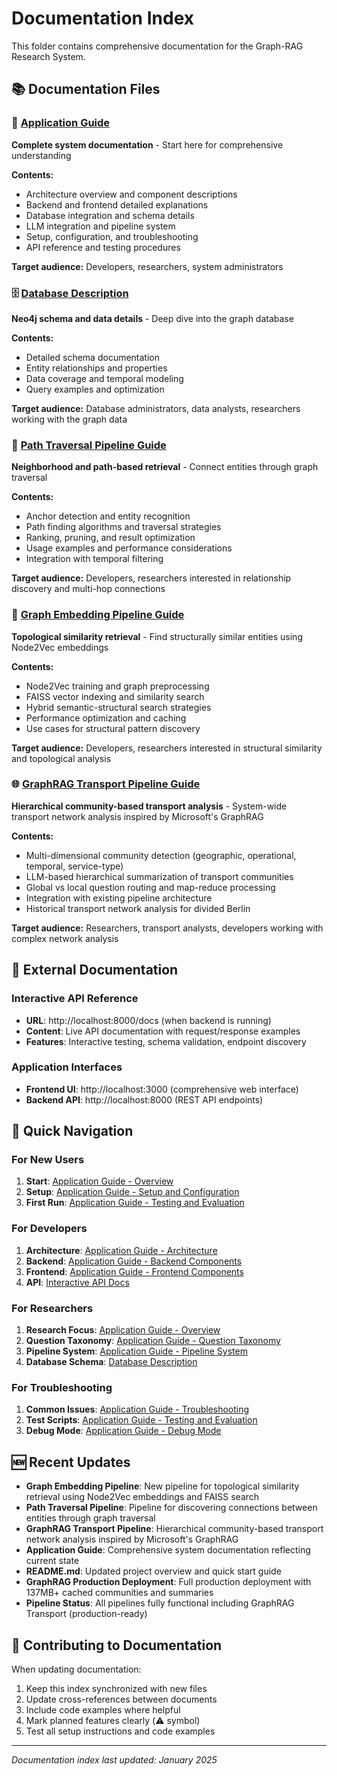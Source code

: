 # Documentation Index

This folder contains comprehensive documentation for the Graph-RAG Research System.

## 📚 Documentation Files

### 🚀 [Application Guide](application_guide.md)
**Complete system documentation** - Start here for comprehensive understanding

**Contents:**
- Architecture overview and component descriptions
- Backend and frontend detailed explanations  
- Database integration and schema details
- LLM integration and pipeline system
- Setup, configuration, and troubleshooting
- API reference and testing procedures

**Target audience:** Developers, researchers, system administrators

### 🗄️ [Database Description](db_description.md)
**Neo4j schema and data details** - Deep dive into the graph database

**Contents:**
- Detailed schema documentation
- Entity relationships and properties
- Data coverage and temporal modeling
- Query examples and optimization

**Target audience:** Database administrators, data analysts, researchers working with the graph data

### 🔗 [Path Traversal Pipeline Guide](path_traversal_pipeline_guide.md)
**Neighborhood and path-based retrieval** - Connect entities through graph traversal

**Contents:**
- Anchor detection and entity recognition
- Path finding algorithms and traversal strategies
- Ranking, pruning, and result optimization
- Usage examples and performance considerations
- Integration with temporal filtering

**Target audience:** Developers, researchers interested in relationship discovery and multi-hop connections

### 🧠 [Graph Embedding Pipeline Guide](graph_embedding_pipeline_guide.md)
**Topological similarity retrieval** - Find structurally similar entities using Node2Vec embeddings

**Contents:**
- Node2Vec training and graph preprocessing
- FAISS vector indexing and similarity search
- Hybrid semantic-structural search strategies
- Performance optimization and caching
- Use cases for structural pattern discovery

**Target audience:** Developers, researchers interested in structural similarity and topological analysis

### 🌐 [GraphRAG Transport Pipeline Guide](graphrag_transport_pipeline_guide.md)
**Hierarchical community-based transport analysis** - System-wide transport network analysis inspired by Microsoft's GraphRAG

**Contents:**
- Multi-dimensional community detection (geographic, operational, temporal, service-type)
- LLM-based hierarchical summarization of transport communities
- Global vs local question routing and map-reduce processing
- Integration with existing pipeline architecture
- Historical transport network analysis for divided Berlin

**Target audience:** Researchers, transport analysts, developers working with complex network analysis

## 🔗 External Documentation

### Interactive API Reference
- **URL**: http://localhost:8000/docs (when backend is running)
- **Content**: Live API documentation with request/response examples
- **Features**: Interactive testing, schema validation, endpoint discovery

### Application Interfaces
- **Frontend UI**: http://localhost:3000 (comprehensive web interface)
- **Backend API**: http://localhost:8000 (REST API endpoints)

## 📖 Quick Navigation

### For New Users
1. **Start**: [Application Guide - Overview](application_guide.md#overview)
2. **Setup**: [Application Guide - Setup and Configuration](application_guide.md#setup-and-configuration)
3. **First Run**: [Application Guide - Testing and Evaluation](application_guide.md#testing-and-evaluation)

### For Developers
1. **Architecture**: [Application Guide - Architecture](application_guide.md#architecture)
2. **Backend**: [Application Guide - Backend Components](application_guide.md#backend-components)
3. **Frontend**: [Application Guide - Frontend Components](application_guide.md#frontend-components)
4. **API**: [Interactive API Docs](http://localhost:8000/docs)

### For Researchers  
1. **Research Focus**: [Application Guide - Overview](application_guide.md#overview)
2. **Question Taxonomy**: [Application Guide - Question Taxonomy](application_guide.md#question-taxonomy)
3. **Pipeline System**: [Application Guide - Pipeline System](application_guide.md#pipeline-system)
4. **Database Schema**: [Database Description](db_description.md)

### For Troubleshooting
1. **Common Issues**: [Application Guide - Troubleshooting](application_guide.md#troubleshooting)
2. **Test Scripts**: [Application Guide - Testing and Evaluation](application_guide.md#testing-and-evaluation)
3. **Debug Mode**: [Application Guide - Debug Mode](application_guide.md#debug-mode)

## 🆕 Recent Updates

- **Graph Embedding Pipeline**: New pipeline for topological similarity retrieval using Node2Vec embeddings and FAISS search
- **Path Traversal Pipeline**: Pipeline for discovering connections between entities through graph traversal
- **GraphRAG Transport Pipeline**: Hierarchical community-based transport network analysis inspired by Microsoft's GraphRAG
- **Application Guide**: Comprehensive system documentation reflecting current state
- **README.md**: Updated project overview and quick start guide
- **GraphRAG Production Deployment**: Full production deployment with 137MB+ cached communities and summaries
- **Pipeline Status**: All pipelines fully functional including GraphRAG Transport (production-ready)

## 📝 Contributing to Documentation

When updating documentation:
1. Keep this index synchronized with new files
2. Update cross-references between documents
3. Include code examples where helpful
4. Mark planned features clearly (⚠️ symbol)
5. Test all setup instructions and code examples

---

*Documentation index last updated: January 2025* 